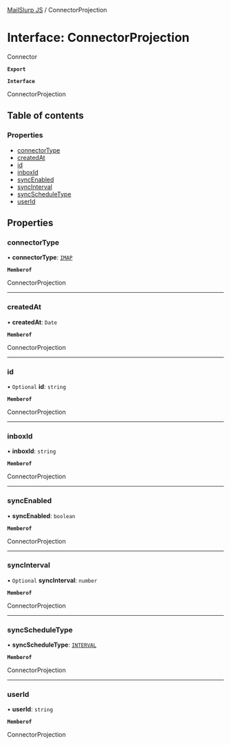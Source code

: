 [MailSlurp JS](../README.md) / ConnectorProjection

# Interface: ConnectorProjection

Connector

**`Export`**

**`Interface`**

ConnectorProjection

## Table of contents

### Properties

- [connectorType](ConnectorProjection.md#connectortype)
- [createdAt](ConnectorProjection.md#createdat)
- [id](ConnectorProjection.md#id)
- [inboxId](ConnectorProjection.md#inboxid)
- [syncEnabled](ConnectorProjection.md#syncenabled)
- [syncInterval](ConnectorProjection.md#syncinterval)
- [syncScheduleType](ConnectorProjection.md#syncscheduletype)
- [userId](ConnectorProjection.md#userid)

## Properties

### connectorType

• **connectorType**: [`IMAP`](../enums/ConnectorProjectionConnectorTypeEnum.md#imap)

**`Memberof`**

ConnectorProjection

___

### createdAt

• **createdAt**: `Date`

**`Memberof`**

ConnectorProjection

___

### id

• `Optional` **id**: `string`

**`Memberof`**

ConnectorProjection

___

### inboxId

• **inboxId**: `string`

**`Memberof`**

ConnectorProjection

___

### syncEnabled

• **syncEnabled**: `boolean`

**`Memberof`**

ConnectorProjection

___

### syncInterval

• `Optional` **syncInterval**: `number`

**`Memberof`**

ConnectorProjection

___

### syncScheduleType

• **syncScheduleType**: [`INTERVAL`](../enums/ConnectorProjectionSyncScheduleTypeEnum.md#interval)

**`Memberof`**

ConnectorProjection

___

### userId

• **userId**: `string`

**`Memberof`**

ConnectorProjection
